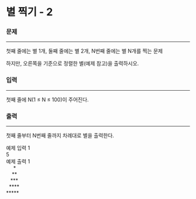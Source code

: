 # 별 찍기 - 2

### 문제

---
첫째 줄에는 별 1개, 둘째 줄에는 별 2개, N번째 줄에는 별 N개를 찍는 문제

하지만, 오른쪽을 기준으로 정렬한 별(예제 참고)을 출력하시오.

### 입력

---
첫째 줄에 N(1 ≤ N ≤ 100)이 주어진다.

### 출력

---
첫째 줄부터 N번째 줄까지 차례대로 별을 출력한다.

예제 입력 1<br>
5<br>
예제 출력 1<br>
&nbsp;&nbsp;&nbsp;&nbsp; *<br>
&nbsp;&nbsp;&nbsp; **<br>
&nbsp;&nbsp; ***<br>
&nbsp; ****<br>
 *****<br>
